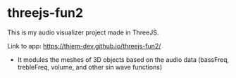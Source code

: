 # threejs-fun2
This is my audio visualizer project made in ThreeJS. 


Link to app: https://thiem-dev.github.io/threejs-fun2/

- It modules the meshes of 3D objects based on the audio data (bassFreq, trebleFreq, volume, and other sin wave functions)

